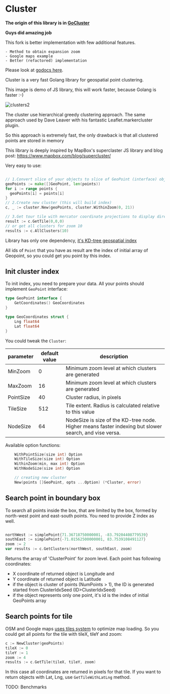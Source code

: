 # Cluster

**The origin of this library is in [GoCluster](https://github.com/MadAppGang/gocluster)**

**Guys did amazing job**

This fork is better implementation with few additional features.
	
	- Method to obtain expansion zoom
	- Google maps example
	- Better (refactored) implementation

Please look at [godocs here](https://godoc.org/github.com/electrious-go/cluster).

Cluster is a very fast Golang library for geospatial point clustering.

This image is demo of JS library, this will work faster, because Golang is faster :-)

![clusters2](https://cloud.githubusercontent.com/assets/25395/11857351/43407b46-a40c-11e5-8662-e99ab1cd2cb7.gif)

The cluster use hierarchical greedy clustering approach.
The same approach used by Dave Leaver with his fantastic Leaflet.markercluster plugin.

So this approach is extremely fast, the only drawback is that all clustered points are stored in memory

This library is deeply inspired by MapBox's superclaster JS library and blog post: https://www.mapbox.com/blog/supercluster/

Very easy to use:

```go

// 1.Convert slice of your objects to slice of GeoPoint (interface) objects
geoPoints := make([]GeoPoint, len(points))
for i := range points {
  geoPoints[i] = points[i]
}
// 2.Create new cluster (this will build index)
c, _ := cluster.New(geoPoints, cluster.WithinZoom(0, 21))

// 3.Get tour tile with mercator coordinate projections to display directly on the map
result := c.GetTile(0,0,0)
// or get all clusters for zoom 10
results := c.AllClusters(10) 
```

Library has only one dependency, [it's KD-tree geospatial index](https://github.com/electrious-go/kdbush)

All ids of `Point` that you have as result are the index of initial array of Geopoint,
so you could get you point by this index.

## Init cluster index

To init index, you need to prepare your data. All your points should implement `GeoPoint` interface:
```go
type GeoPoint interface {
	GetCoordinates() GeoCoordinates
}

type GeoCoordinates struct {
	Lng float64
	Lat float64
}
```

You could tweak the `Cluster`:

|parameter | default value | description |
|---|---|---|
|MinZoom | 0 | Minimum zoom level at which clusters are generated |
|MaxZoom | 16 | Minimum zoom level at which clusters are generated |
|PointSize | 40 | Cluster radius, in pixels |
|TileSize | 512 | Tile extent. Radius is calculated relative to this value |
|NodeSize | 64 | NodeSize is size of the KD-tree node. Higher means faster indexing but slower search, and vise versa. |

Available option functions:

```go
	WithPointSize(size int) Option 
	WithTileSize(size int) Option
	WithinZoom(min, max int) Option
	WithNodeSize(size int) Option

	// creating new cluster
	New(points []GeoPoint, opts ...Option) (*Cluster, error)
```

## Search point in boundary box

To search all  points inside the box, that are limited by the box, formed by north-west point and east-south points. You need to provide Z index as well.

```go

northWest := simplePoint{71.36718750000001, -83.79204408779539}
southEast := simplePoint{-71.01562500000001, 83.7539108491127}
zoom := 2
var results := c.GetClusters(northWest, southEast, zoom)

```

Returns the array of 'ClusterPoint' for zoom level.
Each point has following coordinates:
 * X coordinate of returned object is Longitude and
 * Y coordinate of returned object is Latitude
 * if the object is cluster of points (NumPoints > 1), the ID is generated started from ClusterIdxSeed (ID>ClusterIdxSeed)
 * if the object represents only one point, it's id is the index of initial GeoPoints array



## Search points for tile

OSM and Google maps [uses tiles system](https://developers.google.com/maps/documentation/javascript/maptypes#TileCoordinates) to optimize map loading.
So you could get all points for the tile with tileX, tileY and zoom:

```go
c := NewCluster(geoPoints)
tileX := 0
tileY := 1
zoom := 4
results := c.GetTile(tileX, tileY, zoom)

```
In this case all coordinates are returned in pixels for that tile.
If you want to return objects with Lat, Lng, use `GetTileWithLatLng` method.

TODO: Benchmarks
